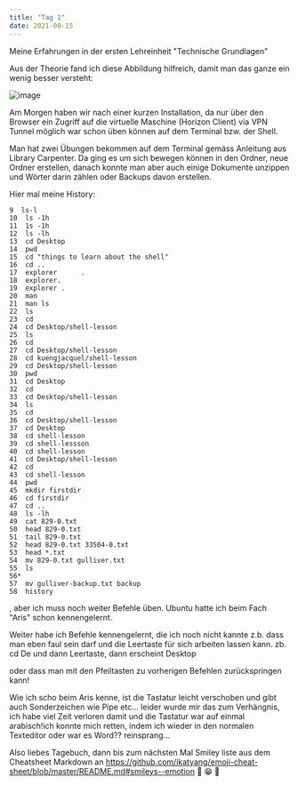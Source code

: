 ```yaml
---
title: "Tag 1"
date: 2021-09-15
---
```


Meine Erfahrungen in der ersten Lehreinheit "Technische Grundlagen"

Aus der Theorie fand ich diese Abbildung hilfreich, damit man das ganze ein wenig besser versteht:

![image](https://user-images.githubusercontent.com/90834735/133661233-4f8b2d76-36a1-4f85-88d5-3cbce8b3bcc0.png)





Am Morgen haben wir nach einer kurzen Installation, da nur über den Browser ein Zugriff auf die virtuelle Maschine (Horizon Client) via VPN Tunnel möglich war schon üben können auf dem Terminal bzw. der Shell.

Man hat zwei Übungen bekommen auf dem Terminal gemäss Anleitung aus Library Carpenter. Da ging es um sich bewegen können in den Ordner, neue Ordner erstellen, danach konnte man aber auch einige Dokumente unzippen und Wörter darin zählen oder Backups davon erstellen.

Hier mal meine History:

    9  ls-l    
	10  ls -1h   
	11  1s -1h    
	12  ls -lh    
	13  cd Desktop  
	14  pwd   
	15  cd "things to learn about the shell"
	16  cd ..
	17  explorer      .
	18  explorer.
	19  explorer .
	20  man
	21  man ls
	22  ls
	23  cd
	24  cd Desktop/shell-lesson
	25  ls
	26  cd
	27  cd Desktop/shell-lesson
	28  cd kuengjacquel/shell-lesson
	29  cd Desktop/shell-lesson
	30  pwd
	31  cd Desktop
	32  cd
	33  cd Desktop/shell-lesson
	34  ls
	35  cd
	36  cd Desktop/shell-lesson
	37  cd Desktop
	38  cd shell-lesson
	39  cd shell-lessson
	40  cd shell-lesson
	41  cd Desktop/shell-lesson
	42  cd
	43  cd shell-lesson
	44  pwd
	45  mkdir firstdir
	46  cd firstdir
	47  cd ..
	48  ls -lh
	49  cat 829-0.txt
	50  head 829-0.txt
	51  tail 829-0.txt
	52  head 829-0.txt 33504-0.txt
	53  head *.txt
	54  mv 829-0.txt gulliver.txt
	55  ls
	56* 
	57  mv gulliver-backup.txt backup
	58  history




, aber ich muss noch weiter Befehle üben.
Ubuntu hatte ich beim Fach "Aris" schon kennengelernt.





Weiter habe ich Befehle kennengelernt, die ich noch nicht kannte z.b. dass man eben faul sein darf und die Leertaste für sich arbeiten lassen kann.
zb. cd De und dann Leertaste, dann erscheint Desktop

oder dass man mit den Pfeiltasten zu vorherigen Befehlen zurückspringen kann!


Wie ich scho beim Aris kenne, ist die Tastatur leicht verschoben und gibt auch Sonderzeichen wie Pipe  etc... leider wurde mir das zum Verhängnis, ich habe viel Zeit verloren damit und die Tastatur war auf einmal arabisch!ich konnte mich retten, indem ich wieder in den normalen Texteditor oder war es Word??  reinsprang...

Also liebes Tagebuch, dann bis zum nächsten Mal
Smiley liste aus dem Cheatsheet Markdown an https://github.com/ikatyang/emoji-cheat-sheet/blob/master/README.md#smileys--emotion
:woozy_face:
:grin:
:hatching_chick:
